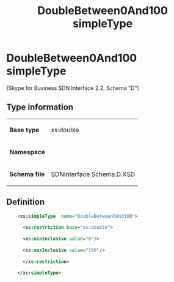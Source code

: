 ﻿---
title: DoubleBetween0And100 simpleType 
TOCTitle: DoubleBetween0And100 simpleType
ms:assetid: 9798d530-04fe-6208-a73f-732c8ffdf5b5
ms:mtpsurl: https://msdn.microsoft.com/library/Mt171048(v=office.16)
ms:contentKeyID: 65855617
ms.date: 08/24/2015
mtps_version: v=office.16
dev_langs:
- xml
---

# DoubleBetween0And100 simpleType 

(Skype for Business SDN Interface 2.2, Schema "D")


## Type information

<table>
<colgroup>
<col />
<col />
</colgroup>
<tbody>
<tr class="odd">
<td><p><strong>Base type</strong></p></td>
<td><p>xs:double</p></td>
</tr>
<tr class="even">
<td><p><strong>Namespace</strong></p></td>
<td><p></p></td>
</tr>
<tr class="odd">
<td><p><strong>Schema file</strong></p></td>
<td><p>SDNInterface.Schema.D.XSD</p></td>
</tr>
</tbody>
</table>


## Definition

```xml
    <xs:simpleType  name="DoubleBetween0And100">
    
      <xs:restriction base="xs:double">
    
      <xs:minInclusive value="0"/>
    
      <xs:maxInclusive value="100"/>
    
      </xs:restriction>
      
    </xs:simpleType>
  
```

